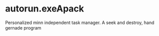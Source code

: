 # autorun.exeApack
Personalized minn independent task manager.  A seek and destroy, hand gernade program
